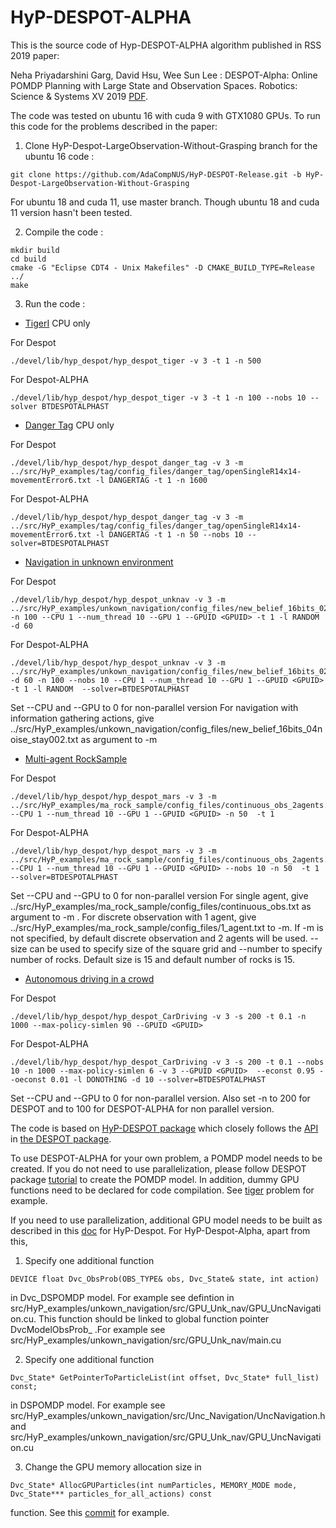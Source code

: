# HyP-DESPOT-ALPHA

This is the source code of Hyp-DESPOT-ALPHA algorithm published in RSS 2019 paper:

Neha Priyadarshini Garg, David Hsu, Wee Sun Lee : DESPOT-Alpha: Online POMDP Planning with Large State and Observation Spaces. Robotics: Science & Systems XV 2019  [PDF](http://www.roboticsproceedings.org/rss15/p06.pdf).

The code was tested on ubuntu 16 with cuda 9 with GTX1080 GPUs. To run this code for the problems described in the paper:

1. Clone HyP-Despot-LargeObservation-Without-Grasping branch for the ubuntu 16 code :
```
git clone https://github.com/AdaCompNUS/HyP-DESPOT-Release.git -b HyP-Despot-LargeObservation-Without-Grasping
```
For ubuntu 18 and cuda 11, use master branch. Though ubuntu 18 and cuda 11 version hasn't been tested.

2. Compile the code :
```
mkdir build
cd build
cmake -G "Eclipse CDT4 - Unix Makefiles" -D CMAKE_BUILD_TYPE=Release ../
make
```
3. Run the code :

* [TigerI](src/HyP_examples/tiger/src) CPU only

For Despot
```
./devel/lib/hyp_despot/hyp_despot_tiger -v 3 -t 1 -n 500
```
For Despot-ALPHA
```
./devel/lib/hyp_despot/hyp_despot_tiger -v 3 -t 1 -n 100 --nobs 10 --solver BTDESPOTALPHAST
```
* [Danger Tag](src/HyP_examples/tag/src) CPU only

For Despot
```
./devel/lib/hyp_despot/hyp_despot_danger_tag -v 3 -m ../src/HyP_examples/tag/config_files/danger_tag/openSingleR14x14-movementError6.txt -l DANGERTAG -t 1 -n 1600

```
For Despot-ALPHA
```
./devel/lib/hyp_despot/hyp_despot_danger_tag -v 3 -m ../src/HyP_examples/tag/config_files/danger_tag/openSingleR14x14-movementError6.txt -l DANGERTAG -t 1 -n 50 --nobs 10 --solver=BTDESPOTALPHAST

```
* [Navigation in unknown environment](src/HyP_examples/unknown_navigation/src)

For Despot
```
./devel/lib/hyp_despot/hyp_despot_unknav -v 3 -m ../src/HyP_examples/unkown_navigation/config_files/new_belief_16bits_02noise.txt -n 100 --CPU 1 --num_thread 10 --GPU 1 --GPUID <GPUID> -t 1 -l RANDOM -d 60

```
For Despot-ALPHA
```
./devel/lib/hyp_despot/hyp_despot_unknav -v 3 -m ../src/HyP_examples/unkown_navigation/config_files/new_belief_16bits_02noise.txt -d 60 -n 100 --nobs 10 --CPU 1 --num_thread 10 --GPU 1 --GPUID <GPUID> -t 1 -l RANDOM  --solver=BTDESPOTALPHAST

```
Set --CPU and --GPU to 0 for non-parallel version
For navigation with information gathering actions, give ../src/HyP_examples/unkown_navigation/config_files/new_belief_16bits_04noise_stay002.txt as argument to -m

* [Multi-agent RockSample](src/HyP_examples/ma_rock_sample/src)

For Despot
```
./devel/lib/hyp_despot/hyp_despot_mars -v 3 -m ../src/HyP_examples/ma_rock_sample/config_files/continuous_obs_2agents.txt --CPU 1 --num_thread 10 --GPU 1 --GPUID <GPUID> -n 50  -t 1

```
For Despot-ALPHA
```
./devel/lib/hyp_despot/hyp_despot_mars -v 3 -m ../src/HyP_examples/ma_rock_sample/config_files/continuous_obs_2agents.txt --CPU 1 --num_thread 10 --GPU 1 --GPUID <GPUID> --nobs 10 -n 50  -t 1 --solver=BTDESPOTALPHAST

```
Set --CPU and --GPU to 0 for non-parallel version
For single agent, give ../src/HyP_examples/ma_rock_sample/config_files/continuous_obs.txt as argument to -m . For discrete observation with 1 agent, give ../src/HyP_examples/ma_rock_sample/config_files/1_agent.txt to -m. If -m is not specified, by default discrete observation and 2 agents will be used. --size can be used to specify size of the square grid and --number to specify number of rocks. Default size is 15 and default number of rocks is 15.



* [Autonomous driving in a crowd](src/HyP_examples/CarDriving/src)

For Despot
```
./devel/lib/hyp_despot/hyp_despot_CarDriving -v 3 -s 200 -t 0.1 -n 1000 --max-policy-simlen 90 --GPUID <GPUID>

```
For Despot-ALPHA
```
./devel/lib/hyp_despot/hyp_despot_CarDriving -v 3 -s 200 -t 0.1 --nobs 10 -n 1000 --max-policy-simlen 6 -v 3 --GPUID <GPUID>  --econst 0.95 --oeconst 0.01 -l DONOTHING -d 10 --solver=BTDESPOTALPHAST

```
Set --CPU and --GPU to 0 for non-parallel version. Also set -n to 200 for DESPOT and to 100 for DESPOT-ALPHA for non parallel version.


The code is based on [HyP-DESPOT package](https://github.com/AdaCompNUS/hyp-despot) which closely follows the [API](https://github.com/AdaCompNUS/despot/tree/API_redesign/doc) in [the DESPOT package](https://github.com/AdaCompNUS/despot).

To use DESPOT-ALPHA for your own problem, a POMDP model needs to be created. If you do not need to use parallelization, please follow DESPOT package [tutorial](https://github.com/AdaCompNUS/despot/blob/API_redesign/doc/cpp_model_doc/Tutorial%20on%20Using%20DESPOT%20with%20cpp%20model.md) to create the POMDP model. In addition, dummy GPU functions need to be declared for code compilation. See [tiger](src/HyP_examples/tiger/src/tiger.h) problem for example.

If you need to use parallelization, additional GPU model needs to be built as described in this [doc](doc/Build_GPU_POMDP_model_with_CUDA.md) for HyP-Despot. For HyP-Despot-Alpha, apart from this,

1) Specify one additional function
```
DEVICE float Dvc_ObsProb(OBS_TYPE& obs, Dvc_State& state, int action)
```
in Dvc_DSPOMDP model. For example see defintion in src/HyP_examples/unkown_navigation/src/GPU_Unk_nav/GPU_UncNavigation.cu. This function should be linked to global function pointer DvcModelObsProb_ .For example see  src/HyP_examples/unkown_navigation/src/GPU_Unk_nav/main.cu

2) Specify one additional function
```
Dvc_State* GetPointerToParticleList(int offset, Dvc_State* full_list) const;
```
in DSPOMDP model. For example see  src/HyP_examples/unkown_navigation/src/Unc_Navigation/UncNavigation.h and src/HyP_examples/unkown_navigation/src/GPU_Unk_nav/GPU_UncNavigation.cu

3) Change the GPU memory allocation size in
```
Dvc_State* AllocGPUParticles(int numParticles, MEMORY_MODE mode, Dvc_State*** particles_for_all_actions) const
```
function. See this [commit](https://github.com/nehagarg/hyp-despot-alpha-dev/commit/0ae03f5a87dc8cedd534d5af225ff12e45aa87e5) for example.
